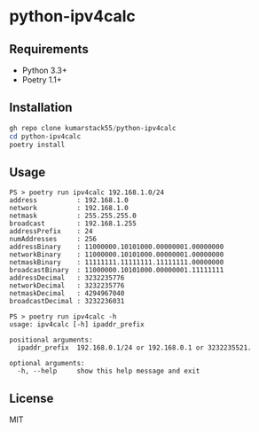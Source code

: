 # python-ipv4calc

## Requirements

* Python 3.3+
* Poetry 1.1+

## Installation

```powershell
gh repo clone kumarstack55/python-ipv4calc
cd python-ipv4calc
poetry install
```

## Usage

```console
PS > poetry run ipv4calc 192.168.1.0/24
address          : 192.168.1.0
network          : 192.168.1.0
netmask          : 255.255.255.0
broadcast        : 192.168.1.255
addressPrefix    : 24
numAddresses     : 256
addressBinary    : 11000000.10101000.00000001.00000000
networkBinary    : 11000000.10101000.00000001.00000000
netmaskBinary    : 11111111.11111111.11111111.00000000
broadcastBinary  : 11000000.10101000.00000001.11111111
addressDecimal   : 3232235776
networkDecimal   : 3232235776
netmaskDecimal   : 4294967040
broadcastDecimal : 3232236031
```

```console
PS > poetry run ipv4calc -h
usage: ipv4calc [-h] ipaddr_prefix

positional arguments:
  ipaddr_prefix  192.168.0.1/24 or 192.168.0.1 or 3232235521.

optional arguments:
  -h, --help     show this help message and exit
```

## License

MIT
